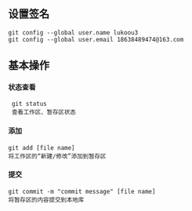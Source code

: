 ## 设置签名
    git config --global user.name lukoou3
    git config --global user.email 18638489474@163.com

 ## 基本操作

 #### 状态查看
     git status
     查看工作区、暂存区状态

 #### 添加
    git add [file name]
    将工作区的“新建/修改”添加到暂存区

 #### 提交
    git commit -m "commit message" [file name]
    将暂存区的内容提交到本地库
